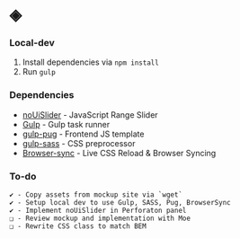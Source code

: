 # ◈

### Local-dev
1. Install dependencies via `npm install` 
2. Run `gulp`

### Dependencies
* [noUiSlider](https://refreshless.com/nouislider/more/) - JavaScript Range Slider
* [Gulp](https://github.com/gulpjs/gulp) - Gulp task runner
* [gulp-pug](https://www.npmjs.com/package/gulp-pug) - Frontend JS template
* [gulp-sass](https://www.npmjs.com/package/gulp-sass) - CSS preprocessor
* [Browser-sync](https://www.npmjs.com/package/browser-sync) - Live CSS Reload & Browser Syncing

### To-do
    ✔ - Copy assets from mockup site via `wget`
    ✔ - Setup local dev to use Gulp, SASS, Pug, BrowserSync
    ✔ - Implement noUiSlider in Perforaton panel
    ❑ - Review mockup and implementation with Moe
    ❑ - Rewrite CSS class to match BEM